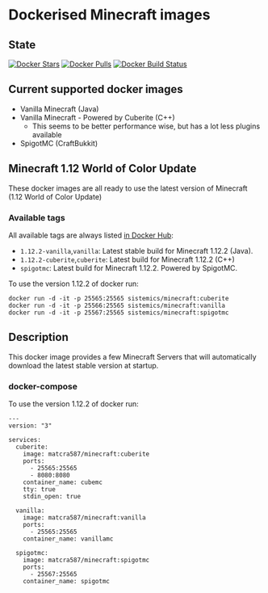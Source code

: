 # Dockerised Minecraft images

## State

[![Docker Stars](https://img.shields.io/docker/stars/matcra587/minecraft.svg)](https://hub.docker.com/r/matcra587/minecraft)
[![Docker Pulls](https://img.shields.io/docker/pulls/matcra587/minecraft.svg)](https://hub.docker.com/r/matcra587/minecraft)
[![Docker Build Status](https://img.shields.io/docker/build/matcra587/minecraft.svg)](https://hub.docker.com/r/matcra587/minecraft/builds)

## Current supported docker images

- Vanilla Minecraft (Java)
- Vanilla Minecraft - Powered by Cuberite (C++)
  - This seems to be better performance wise, but has a lot less plugins available
- SpigotMC (CraftBukkit)

## Minecraft 1.12 World of Color Update

These docker images are all ready to use the latest version of Minecraft (1.12 World of Color Update)

### Available tags

All available tags are always listed [in Docker Hub](https://hub.docker.com/r/matcra587/minecraft/tags):

- `1.12.2-vanilla`,`vanilla`: Latest stable build for Minecraft 1.12.2 (Java).
- `1.12.2-cuberite`,`cuberite`: Latest build for Minecraft 1.12.2 (C++)
- `spigotmc`: Latest build for Minecraft 1.12.2. Powered by SpigotMC.

To use the version 1.12.2 of docker run:

    docker run -d -it -p 25565:25565 sistemics/minecraft:cuberite
    docker run -d -it -p 25566:25565 sistemics/minecraft:vanilla
    docker run -d -it -p 25567:25565 sistemics/minecraft:spigotmc

## Description

This docker image provides a few Minecraft Servers that will automatically download the latest stable version at startup.

### docker-compose

To use the version 1.12.2 of docker run:

    ---
    version: "3"

    services:
      cuberite:
        image: matcra587/minecraft:cuberite
        ports:
          - 25565:25565
          - 8080:8080
        container_name: cubemc
        tty: true
        stdin_open: true

      vanilla:
        image: matcra587/minecraft:vanilla
        ports:
          - 25565:25565
        container_name: vanillamc

      spigotmc:
        image: matcra587/minecraft:spigotmc
        ports:
          - 25567:25565
        container_name: spigotmc
